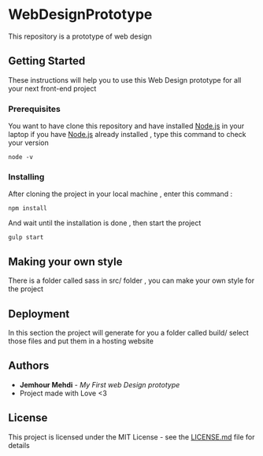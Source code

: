 # WebDesignPrototype
This repository is a prototype of web design 

## Getting Started

These instructions will help you to use this Web Design prototype for all your next front-end project

### Prerequisites

You want to have clone this repository and have installed [Node.js](https://nodejs.org/en/download/) in your laptop
if you have [Node.js](https://nodejs.org/en/download/) already installed , type this command to check your version
```
node -v
```

### Installing

After cloning the project in your local machine , enter this command :

```
npm install
```

And wait until the installation is done , then start the project

```
gulp start
```

## Making your own style

There is a folder called sass in src/ folder , you can make your own style for the project


## Deployment

In this section the project will generate for you a folder called build/ select those files and put them in a hosting website

## Authors

* **Jemhour Mehdi** - *My First web Design prototype* 
* Project made with Love <3

## License

This project is licensed under the MIT License - see the [LICENSE.md](https://github.com/Al-medinet/WebDesignPrototype/blob/master/LICENSE) file for details
